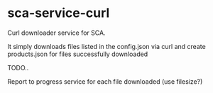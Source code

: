 # sca-service-curl
Curl downloader service for SCA.

It simply downloads files listed in the config.json via curl and create products.json for files successfully downloaded

TODO..

Report to progress service for each file downloaded (use filesize?)
